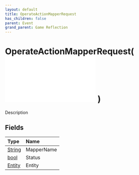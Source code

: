 ```yaml
---
layout: default
title: OperateActionMapperRequest
has_children: false
parent: Event
grand_parent: Game Reflection
---
```

# OperateActionMapperRequest( ![ EntityEventBase ](/game-reflection/events/entity_event_base.md) )
Description 

## Fields
| Type | Name |
|:-------------|:--------------|
| [String](/game-reflection/components/string.md) | MapperName |
| [bool](/game-reflection/components/bool.md) | Status |
| [Entity](/game-reflection/classes/entity.md) | Entity |
